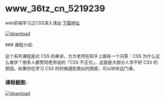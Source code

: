 # www_36tz_cn_5219239
web前端学习之CSS深入浅出
[下载地址](http://www.36tz.cn/article/5219239 "下载地址")
<br/></br>[![download](http://36tz.cn/muke_img/2021_03_1-106-300x189.png "下载地址")](http://www.36tz.cn/article/5219239 "下载地址")
<br/></br>### 课程介绍:<br/></br>这个系列课程是对 CSS 的串讲，方方老师在知乎上面有一个问答：CSS 为什么这么难学？很多人都赞同老师说的「CSS 不正交」，这就是大部分人学不好 CSS 的原因。如果你在学习 CSS 的时候遇到类似的困惑，可以听听这门课。

### 课程截图:
[![download](http://36tz.cn/muke_img/2021_03_2-108.png "下载地址")](http://www.36tz.cn/article/5219239 "下载地址")
